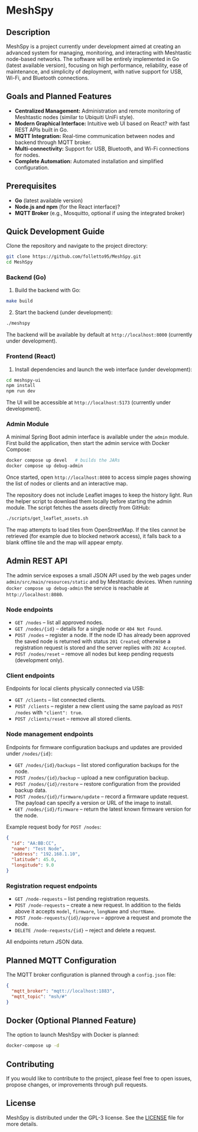# MeshSpy

## Description

MeshSpy is a project currently under development aimed at creating an advanced system for managing, monitoring, and interacting with Meshtastic node-based networks. The software will be entirely implemented in Go (latest available version), focusing on high performance, reliability, ease of maintenance, and simplicity of deployment, with native support for USB, Wi-Fi, and Bluetooth connections.

## Goals and Planned Features

* **Centralized Management:** Administration and remote monitoring of Meshtastic nodes (similar to Ubiquiti UniFi style).
* **Modern Graphical Interface:** Intuitive web UI based on React? with fast REST APIs built in Go.
* **MQTT Integration:** Real-time communication between nodes and backend through MQTT broker.
* **Multi-connectivity:** Support for USB, Bluetooth, and Wi-Fi connections for nodes.
* **Complete Automation:** Automated installation and simplified configuration.

## Prerequisites

* **Go** (latest available version)
* **Node.js and npm** (for the React interface)?
* **MQTT Broker** (e.g., Mosquitto, optional if using the integrated broker)

## Quick Development Guide

Clone the repository and navigate to the project directory:

```bash
git clone https://github.com/folletto95/MeshSpy.git
cd MeshSpy
```

### Backend (Go)

1. Build the backend with Go:

```bash
make build
```

2. Start the backend (under development):

```bash
./meshspy
```

The backend will be available by default at `http://localhost:8000` (currently under development).

### Frontend (React)

1. Install dependencies and launch the web interface (under development):

```bash
cd meshspy-ui
npm install
npm run dev
```

The UI will be accessible at `http://localhost:5173` (currently under development).

### Admin Module

A minimal Spring Boot admin interface is available under the `admin` module.
First build the application, then start the admin service with Docker Compose:

```bash
docker compose up devel   # builds the JARs
docker compose up debug-admin
```

Once started, open `http://localhost:8080` to access simple pages showing the list of nodes or clients and an interactive map.

The repository does not include Leaflet images to keep the history light. Run the helper script to download them locally before starting the admin module.  The script fetches the assets directly from GitHub:

```bash
./scripts/get_leaflet_assets.sh
```

The map attempts to load tiles from OpenStreetMap. If the tiles cannot be retrieved (for example due to blocked network access), it falls back to a blank offline tile and the map will appear empty.
## Admin REST API

The admin service exposes a small JSON API used by the web pages under
`admin/src/main/resources/static` and by Meshtastic devices. When running
`docker compose up debug-admin` the service is reachable at
`http://localhost:8080`.

### Node endpoints

* `GET /nodes` – list all approved nodes.
* `GET /nodes/{id}` – details for a single node or `404 Not Found`.
* `POST /nodes` – register a node. If the node ID has already been approved the
  saved node is returned with status `201 Created`; otherwise a registration
  request is stored and the server replies with `202 Accepted`.
* `POST /nodes/reset` – remove all nodes but keep pending requests (development only).

### Client endpoints

Endpoints for local clients physically connected via USB:

* `GET /clients` – list connected clients.
* `POST /clients` – register a new client using the same payload as `POST /nodes` with `"client": true`.
* `POST /clients/reset` – remove all stored clients.

### Node management endpoints

Endpoints for firmware configuration backups and updates are provided under `/nodes/{id}`:

* `GET /nodes/{id}/backups` – list stored configuration backups for the node.
* `POST /nodes/{id}/backup` – upload a new configuration backup.
* `POST /nodes/{id}/restore` – restore configuration from the provided backup data.
* `POST /nodes/{id}/firmware/update` – record a firmware update request. The payload
  can specify a version or URL of the image to install.
* `GET /nodes/{id}/firmware` – return the latest known firmware version for the node.

Example request body for `POST /nodes`:

```json
{
  "id": "AA:BB:CC",
  "name": "Test Node",
  "address": "192.168.1.10",
  "latitude": 45.0,
  "longitude": 9.0
}
```

### Registration request endpoints

* `GET /node-requests` – list pending registration requests.
* `POST /node-requests` – create a new request. In addition to the fields above
  it accepts `model`, `firmware`, `longName` and `shortName`.
* `POST /node-requests/{id}/approve` – approve a request and promote the node.
* `DELETE /node-requests/{id}` – reject and delete a request.

All endpoints return JSON data.

## Planned MQTT Configuration

The MQTT broker configuration is planned through a `config.json` file:

```json
{
  "mqtt_broker": "mqtt://localhost:1883",
  "mqtt_topic": "msh/#"
}
```

## Docker (Optional Planned Feature)

The option to launch MeshSpy with Docker is planned:

```bash
docker-compose up -d
```

## Contributing

If you would like to contribute to the project, please feel free to open issues, propose changes, or improvements through pull requests.

## License

MeshSpy is distributed under the GPL-3 license. See the [LICENSE](LICENSE) file for more details.
